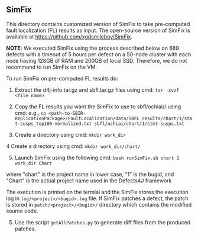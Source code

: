 ## SimFix

This directory contains customized version of SimFix to take pre-computed fault localization (FL) results as input.
The open-source version of SimFix is available at https://github.com/xgdsmileboy/SimFix.  

**NOTE:** We executed SimFix using the process described below on 689 defects with a timeout of 5 hours per defect 
on a 50-node cluster with each node having 128GB of RAM and 200GB of local SSD. Therefore, we do not recommend to 
run SimFix on the VM.

To run SimFix on pre-computed FL results do:

1. Extract the d4j-info.tar.gz and sbfl.tar.gz files using cmd: 
`tar -xvzf <file name>`

2. Copy the FL results you want the SimFix to use to sbfl/ochiai/<project>/<bugid> using cmd: 
e.g., `cp <path-to-SBIR-ReplicationPackage>/FaultLocalization/data/SBFL_results/chart/1/stmt-susps_top100-normalized.txt sbfl/ochiai/chart/1/stmt-susps.txt`

3. Create a directory using cmd: 
`mkdir work_dir`
 
4 Create a directory using cmd: 
`mkdir work_dir/chart/`

5. Launch SimFix using the following cmd: 
`bash runSimFix.sh chart 1 work_dir Chart`  

where "chart" is the project name in lower case, "1" is the bugid, and "Chart" is the actual project name used in the Defects4J framework
 
The execution is printed on the termial and the SimFix stores the execution log in `log/<project>/<bugid>.log` file. 
If SimFix patches a defect, the patch is stored in `patch/<project>/<bugid>/` directory which contains the modified source code. 

5. Use the script `getAllPatches.py` to generate diff files from the produced patches. 
